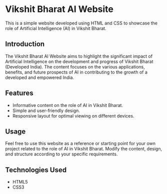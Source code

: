 # Vikshit Bharat AI Website

This is a simple website developed using HTML and CSS to showcase the role of Artificial Intelligence (AI) in Vikshit Bharat.

## Introduction

The Vikshit Bharat AI Website aims to highlight the significant impact of Artificial Intelligence on the development and progress of Vikshit Bharat (Developed India). The content focuses on the various applications, benefits, and future prospects of AI in contributing to the growth of a developed and empowered India.

## Features

- Informative content on the role of AI in Vikshit Bharat.
- Simple and user-friendly design.
- Responsive layout for optimal viewing on different devices.

## Usage

Feel free to use this website as a reference or starting point for your own project related to the role of AI in Vikshit Bharat. Modify the content, design, and structure according to your specific requirements.

## Technologies Used

- HTML5
- CSS3

